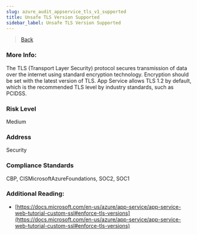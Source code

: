 ```yaml
---
slug: azure_audit_appservice_tls_v1_supported
title: Unsafe TLS Version Supported
sidebar_label: Unsafe TLS Version Supported
---
```

> [Back](../../azureappserviceaudit)

### More Info:
The TLS (Transport Layer Security) protocol secures transmission of data over the internet using standard encryption technology. Encryption should be set with the latest version of TLS. App Service allows TLS 1.2 by default, which is the recommended TLS level by industry standards, such as PCIDSS.

### Risk Level
Medium

### Address
Security

### Compliance Standards
CBP, CISMicrosoftAzureFoundations, SOC2, SOC1

### Additional Reading:
- [https://docs.microsoft.com/en-us/azure/app-service/app-service-web-tutorial-custom-ssl#enforce-tls-versions](https://docs.microsoft.com/en-us/azure/app-service/app-service-web-tutorial-custom-ssl#enforce-tls-versions) 
